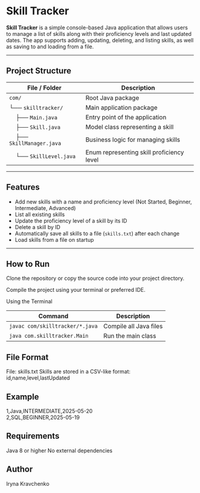 # Skill Tracker

**Skill Tracker** is a simple console-based Java application that allows users to manage a list of skills along with their proficiency levels and last updated dates. The app supports adding, updating, deleting, and listing skills, as well as saving to and loading from a file.

---

## Project Structure

| File / Folder              | Description                                 |
|---------------------------|---------------------------------------------|
| `com/`                    | Root Java package                           |
| └── `skilltracker/`       | Main application package                    |
| &nbsp;&nbsp;&nbsp;&nbsp;├── `Main.java`         | Entry point of the application           |
| &nbsp;&nbsp;&nbsp;&nbsp;├── `Skill.java`        | Model class representing a skill         |
| &nbsp;&nbsp;&nbsp;&nbsp;├── `SkillManager.java` | Business logic for managing skills       |
| &nbsp;&nbsp;&nbsp;&nbsp;└── `SkillLevel.java`   | Enum representing skill proficiency level|




---

## Features

- Add new skills with a name and proficiency level (Not Started, Beginner, Intermediate, Advanced)  
- List all existing skills  
- Update the proficiency level of a skill by its ID  
- Delete a skill by ID  
- Automatically save all skills to a file (`skills.txt`) after each change  
- Load skills from a file on startup  

---
## How to Run
Clone the repository or copy the source code into your project directory.

Compile the project using your terminal or preferred IDE.

Using the Terminal

| Command                         | Description            |
| ------------------------------- | ---------------------- |
| `javac com/skilltracker/*.java` | Compile all Java files |
| `java com.skilltracker.Main`    | Run the main class     |

## File Format
File: skills.txt
Skills are stored in a CSV-like format:
id,name,level,lastUpdated

## Example
1,Java,INTERMEDIATE,2025-05-20  
2,SQL,BEGINNER,2025-05-19

## Requirements
Java 8 or higher
No external dependencies

## Author
Iryna Kravchenko
